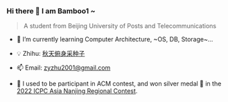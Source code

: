 ### Hi there 👋 I am Bamboo1 ~
> A student from Beijing University of Posts and Telecommunications

- 🌱 I’m currently learning Computer Architecture, ~OS, DB, Storage~...

- 💡 Zhihu: [秋天俯身采种子](https://www.zhihu.com/people/zhu-zi-yi-47-6)

- 📫 Email: zyzhu2001@gmail.com

- 👯 I used to be participant in ACM contest, and won silver medal 🥈 in the [2022 ICPC Asia Nanjing Regional Contest](https://www.zhihu.com/question/572113636/answer/2808109581).

  
<!--
**Nateiru/Nateiru** is a ✨ _special_ ✨ repository because its `README.md` (this file) appears on your GitHub profile.

Here are some ideas to get you started:

- 🔭 I’m currently working on ...
- 🌱 I’m currently learning ...
- 👯 I’m looking to collaborate on ...
- 🤔 I’m looking for help with ...
- 💬 Ask me about ...
- 📫 How to reach me: ...
- 😄 Pronouns: ...
- ⚡ Fun fact: ...
-->
